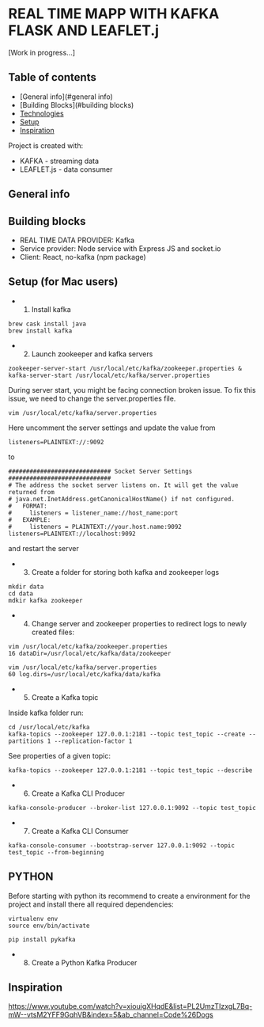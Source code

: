 # REAL TIME MAPP WITH KAFKA FLASK AND LEAFLET.j
[Work in progress...]

## Table of contents
* [General info](#general info)
* [Building Blocks](#building blocks)
* [Technologies](#technologies)
* [Setup](#setup)
* [Inspiration](#inspiration)

Project is created with:
* KAFKA - streaming data
* LEAFLET.js - data consumer

## General info

## Building blocks

* REAL TIME DATA PROVIDER: Kafka
* Service provider: Node service with Express JS and socket.io
* Client: React, no-kafka (npm package)


## Setup (for Mac users)

* 1. Install kafka 
```
brew cask install java
brew install kafka
```
* 2. Launch zookeeper and kafka servers
```
zookeeper-server-start /usr/local/etc/kafka/zookeeper.properties & kafka-server-start /usr/local/etc/kafka/server.properties
```

During server start, you might be facing connection broken issue.
To fix this issue, we need to change the server.properties file.
```
vim /usr/local/etc/kafka/server.properties
```
Here uncomment the server settings and update the value from
```
listeners=PLAINTEXT://:9092
```
to
```
############################# Socket Server Settings #############################
# The address the socket server listens on. It will get the value returned from 
# java.net.InetAddress.getCanonicalHostName() if not configured.
#   FORMAT:
#     listeners = listener_name://host_name:port
#   EXAMPLE:
#     listeners = PLAINTEXT://your.host.name:9092
listeners=PLAINTEXT://localhost:9092
```
and restart the server

* 3. Create a folder for storing both kafka and zookeeper logs
```
mkdir data
cd data
mdkir kafka zookeeper
```

* 4. Change server and zookeeper properties to redirect logs to newly created files:
```
vim /usr/local/etc/kafka/zookeeper.properties
16 dataDir=/usr/local/etc/kafka/data/zookeeper
```
```
vim /usr/local/etc/kafka/server.properties
60 log.dirs=/usr/local/etc/kafka/data/kafka
```

* 5. Create a Kafka topic

Inside kafka folder run:
```
cd /usr/local/etc/kafka
kafka-topics --zookeeper 127.0.0.1:2181 --topic test_topic --create --partitions 1 --replication-factor 1
```

See properties of a given topic:
```
kafka-topics --zookeeper 127.0.0.1:2181 --topic test_topic --describe
```

* 6. Create a Kafka CLI Producer 
```
kafka-console-producer --broker-list 127.0.0.1:9092 --topic test_topic
```

* 7. Create a Kafka CLI Consumer
```
kafka-console-consumer --bootstrap-server 127.0.0.1:9092 --topic test_topic --from-beginning
```

## PYTHON

Before starting with python its recommend to create a environment for the project and install there all required dependencies:

```
virtualenv env
source env/bin/activate
```
```
pip install pykafka
```

* 8. Create a Python Kafka Producer


## Inspiration
https://www.youtube.com/watch?v=xiouigXHqdE&list=PL2UmzTIzxgL7Bq-mW--vtsM2YFF9GqhVB&index=5&ab_channel=Code%26Dogs
